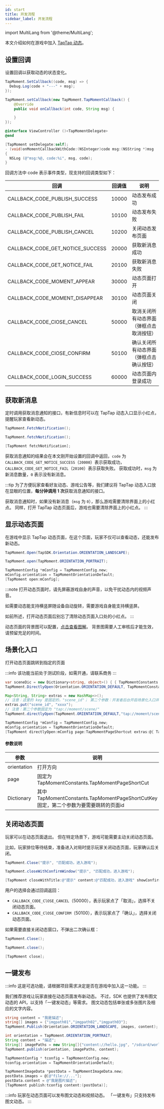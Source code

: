 ```yaml
---
id: start
title: 开发流程
sidebar_label: 开发流程
---
```



import MultiLang from '@theme/MultiLang';

本文介绍如何在游戏中加入 [TapTap 动态](/sdk/features/pro-moment)。

## 设置回调

设置回调以获取动态的状态变化。

<MultiLang>

```cs
TapMoment.SetCallback((code, msg) => {
  Debug.Log(code + "---" + msg);
});
```

```java
TapMoment.setCallback(new TapMoment.TapMomentCallback() {
    @Override
    public void onCallback(int code, String msg) {

    }
});
```

```objectivec
@interface ViewController ()<TapMomentDelegate>
@end

[TapMoment setDelegate:self];
- (void)onMomentCallbackWithCode:(NSInteger)code msg:(NSString *)msg
{
  NSLog (@"msg:%@, code:%i", msg, code);
}  
```

</MultiLang>

回调方法中 code 表示事件类型，现支持的回调类型如下：

回调          | 回调值 | 说明       |
 ----------- | --- | -------- |
CALLBACK_CODE_PUBLISH_SUCCESS       | 10000   | 动态发布成功     |
CALLBACK_CODE_PUBLISH_FAIL     | 10100   | 动态发布失败     |
CALLBACK_CODE_PUBLISH_CANCEL       | 10200   | 关闭动态发布页面     |
CALLBACK_CODE_GET_NOTICE_SUCCESS | 20000   | 获取新消息成功 |
CALLBACK_CODE_GET_NOTICE_FAIL | 20100   | 获取新消息失败 |
CALLBACK_CODE_MOMENT_APPEAR | 30000   | 动态页面打开 |
CALLBACK_CODE_MOMENT_DISAPPEAR | 30100   | 动态页面关闭 |
CALLBACK_CODE_ClOSE_CANCEL | 50000   | 取消关闭所有动态界面（弹框点击取消按钮） |
CALLBACK_CODE_ClOSE_CONFIRM | 50100   | 确认关闭所有动态界面（弹框点击确认按钮） |
CALLBACK_CODE_LOGIN_SUCCESS | 60000   | 动态页面内登录成功 |

## 获取新消息

定时调用获取消息通知的接口，有新信息时可以在 TapTap 动态入口显示小红点，提醒玩家查看新动态。

<MultiLang>

```cs
TapMoment.FetchNotification();
```

```java
TapMoment.fetchNotification();
```

```objectivec
[TapMoment fetchNotification];
```

</MultiLang>

获取消息通知的结果会在本文刚开始设置的回调中返回，`code` 为 `CALLBACK_CODE_GET_NOTICE_SUCCESS`（`20000`）表示获取成功，`CALLBACK_CODE_GET_NOTICE_FAIL`（`20100`）表示获取失败。
获取成功时，`msg` 为新消息数量，`0` 表示没有新消息。

:::tip
为了方便玩家查看好友动态、游戏公告等，我们建议将 TapTap 动态入口放在显眼的位置，**每分钟调用 1 次**获取消息通知的接口。

获取消息通知时，如果没有新消息（`msg` 为 `0`），那么游戏需要清除界面上的小红点。
同样，打开 TapTap 动态页面后，游戏也需要清除界面上的小红点。
:::
## 显示动态页面

在游戏中显示 TapTap 动态页面，在这个页面，玩家不仅可以查看动态，还能发布新动态。

<MultiLang>

```cs
TapMoment.Open(TapSDK.Orientation.ORIENTATION_LANDSCAPE);
```

```java
TapMoment.open(TapMoment.ORIENTATION_PORTRAIT);
```

```objectivec
TapMomentConfig *mConfig = TapMomentConfig.new;
mConfig.orientation = TapMomentOrientationDefault;
[TapMoment open:mConfig];
```

</MultiLang>


:::note
打开动态页面时，请先屏蔽游戏自身的声音，以免干扰动态内的视频声音。

如需要动态能支持横竖屏随设备自动旋转，需要游戏自身能支持横竖屏。

如前所述，打开动态页面后别忘了清除动态页面入口处的小红点。
:::

动态页面的背景图可以配置，[点击查看图解](/img/tap_moment_bg.png)。
背景图需要人工审核后才能生效，请预留充足的时间。

## 场景化入口

打开动态页面跳转到指定的页面

:::info
该功能当前处于测试阶段，如需开通，请联系商务
:::

<MultiLang>

```cs
var sceneDic = new Dictionary<string, object>() { { TapMomentConstants.TapMomentPageShortCutKey, sceneId } };
TapMoment.DirectlyOpen(Orientation.ORIENTATION_DEFAULT, TapMomentConstants.TapMomentPageShortCut, sceneDic);
```

```java
Map<String, String> extras = new HashMap<>();
// 注意：这里的 key 是固定的，"scene_id"； 第二个参数：开发者后台开启场景化入口并配置相关项后可以得到
extras.put("scene_id", "xxxx");
// 注意：第二个参数固定为 "tap://moment/scene/" 
TapMoment.directlyOpen(TapMoment.ORIENTATION_DEFAULT,"tap://moment/scene/", extras);
```

```objectivec
TapMomentConfig *mConfig = TapMomentConfig.new;
mConfig.orientation = TapMomentOrientationDefault;
[TapMoment directlyOpen:mConfig page:TapMomentPageShortcut extras:@{ TapMomentPageShortcutKey: @"sceneid" }];
```

</MultiLang>

#### 参数说明
参数           | 说明       |
 ----------- | -------- |
orientation    |    打开方向  |
page    |    固定为TapMomentConstants.TapMomentPageShortCut  |
Dictionary     | 其中TapMomentConstants.TapMomentPageShortCutKey固定，第二个参数为要需要跳转的页面id     |

## 关闭动态页面

玩家可以在动态页面退出。
但在特定场景下，游戏可能需要主动关闭动态页面。

比如，玩家排位等待结束，准备进入对局时提示玩家关闭动态页面，玩家确认后关闭。

<MultiLang>

```cs
TapMoment.Close("提示", "匹配成功，进入游戏");
```

```java
TapMoment.closeWithConfirmWindow("提示", "匹配成功，进入游戏");
```

```objectivec
[TapMoment closeWithTitle:@"提示" content:@"匹配成功，进入游戏" showConfirm:YES];
```

</MultiLang>

用户的选择会通过回调返回：

- `CALLBACK_CODE_ClOSE_CANCEL`（50000），表示玩家点了「取消」，选择不关闭动态页面。
- `CALLBACK_CODE_ClOSE_CONFIRM`（50100），表示玩家点了「确认」，选择关闭动态页面。

如果需要直接关闭动态窗口，不弹出二次确认框：

<MultiLang>

```cs
TapMoment.Close();
```

```java
TapMoment.close();
```

```objectivec
[TapMoment close];
```

</MultiLang>

## 一键发布

:::info
这是可选功能，请根据项目需求决定是否在游戏中加入这一功能。
:::

我们推荐游戏让玩家直接在动态页面发布新动态。
不过，SDK 也提供了发布图文动态的 API，以支持「一键发动态」等需求。
图文动态包括单张或多张图片及相应的文字内容。

<MultiLang>

```cs
string content = "我是描述";
string[] images = {"imgpath01","imgpath02","imgpath03"};
TapMoment.Publish(Orientation.ORIENTATION_LANDSCAPE, images, content);
```

```java
int orientation = TapMoment.ORIENTATION_PORTRAIT;
String content = "描述";
String[] imagePaths = new String[]{"content://hello.jpg", "/sdcard/world.jpg"};
TapMoment.publish(orientation, imagePaths, content);
```

```objectivec
TapMomentConfig * tconfig = TapMomentConfig.new;
tconfig.orientation = TapMomentOrientationDefault;

TapMomentImageData *postData = TapMomentImageData.new;
postData.images = @[@"file://..."];
postData.content = @"我是图片描述";
[TapMoment publish:tconfig content:(postData)];
```

</MultiLang>

:::info
玩家在动态页面可以发布图文动态和视频动态。
「一键发布」只支持发布图文动态。
:::
